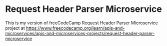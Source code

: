 # Request Header Parser Microservice

This is my version of freeCodeCamp Request Header Parser Microservice project at https://www.freecodecamp.org/learn/apis-and-microservices/apis-and-microservices-projects/request-header-parser-microservice
